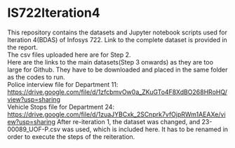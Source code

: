 # IS722Iteration4
This repository contains the datasets and Jupyter notebook scripts used for Iteration 4(BDAS) of Infosys 722. Link to the complete dataset is provided in the report.<br/>
The csv files uploaded here are for Step 2.<br/>
Here are the links to the main datasets(Step 3 onwards) as they are too large for Github. They have to be downloaded and placed in the same folder as the codes to run.<br/>
  Police interview file for Department 11: https://drive.google.com/file/d/1zfcbmvOw0a_ZKuGTo4F8XdBO268HRoHQ/view?usp=sharing<br/>
  Vehicle Stops file for Department 24: https://drive.google.com/file/d/1zuaJYBCxk_2SCnprk7vfOjpRWm1AEAXe/view?usp=sharing
After re-iteration 1, the dataset was changed, and 23-00089_UOF-P.csv was used, which is included here. It has to be renamed in order to execute the steps of the reiteration.
